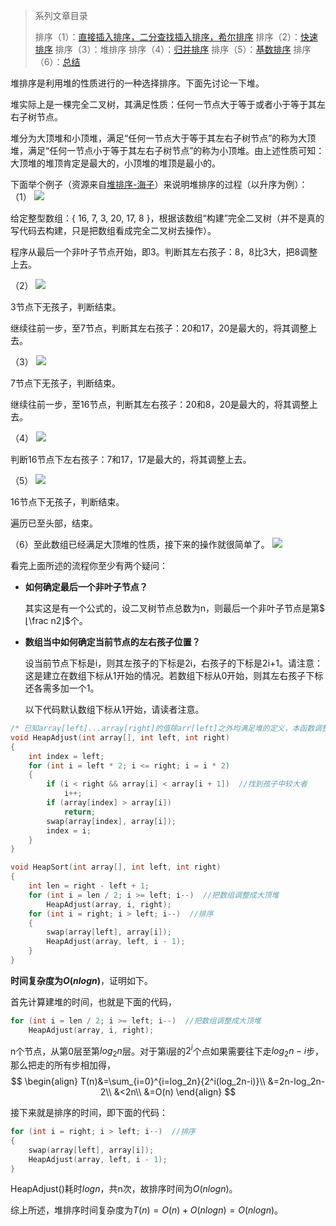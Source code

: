 > 系列文章目录
>
> 排序（1）：[直接插入排序，二分查找插入排序，希尔排序](http://www.61mon.com/index.php/archives/193/)
> 排序（2）：[快速排序](http://www.61mon.com/index.php/archives/201/)
> 排序（3）：堆排序
> 排序（4）：[归并排序](http://www.61mon.com/index.php/archives/203/)
> 排序（5）：[基数排序](http://www.61mon.com/index.php/archives/204/)
> 排序（6）：[总结](http://www.61mon.com/index.php/archives/205/)

堆排序是利用堆的性质进行的一种选择排序。下面先讨论一下堆。

堆实际上是一棵完全二叉树，其满足性质：任何一节点大于等于或者小于等于其左右子树节点。

堆分为大顶堆和小顶堆，满足“任何一节点大于等于其左右子树节点”的称为大顶堆，满足“任何一节点小于等于其左右子树节点”的称为小顶堆。由上述性质可知：大顶堆的堆顶肯定是最大的，小顶堆的堆顶是最小的。

下面举个例子（资源来自[堆排序-海子](http://www.cnblogs.com/dolphin0520/archive/2011/10/06/2199741.html)）来说明堆排序的过程（以升序为例）：
（1）
![](http://oi0fekpsr.bkt.clouddn.com/4%E7%A7%8D%E6%8E%92%E5%BA%8F_4.jpg#mirages-width=280&mirages-height=220&mirages-cdn-type=1)

给定整型数组：{ 16, 7, 3, 20, 17, 8 }，根据该数组“构建”完全二叉树（并不是真的写代码去构建，只是把数组看成完全二叉树去操作）。

程序从最后一个非叶子节点开始，即3。判断其左右孩子：8，8比3大，把8调整上去。

（2）
![](http://oi0fekpsr.bkt.clouddn.com/4%E7%A7%8D%E6%8E%92%E5%BA%8F_5.jpg#mirages-width=280&mirages-height=230&mirages-cdn-type=1)

3节点下无孩子，判断结束。

继续往前一步，至7节点，判断其左右孩子：20和17，20是最大的，将其调整上去。

（3）
![](http://oi0fekpsr.bkt.clouddn.com/4%E7%A7%8D%E6%8E%92%E5%BA%8F_6.jpg#mirages-width=290&mirages-height=230&mirages-cdn-type=1)

7节点下无孩子，判断结束。

继续往前一步，至16节点，判断其左右孩子：20和8，20是最大的，将其调整上去。

（4）
![](http://oi0fekpsr.bkt.clouddn.com/4%E7%A7%8D%E6%8E%92%E5%BA%8F_7.jpg#mirages-width=300&mirages-height=240&mirages-cdn-type=1)

判断16节点下左右孩子：7和17，17是最大的，将其调整上去。

（5）
![](http://oi0fekpsr.bkt.clouddn.com/4%E7%A7%8D%E6%8E%92%E5%BA%8F_8.jpg#mirages-width=280&mirages-height=220&mirages-cdn-type=1)

16节点下无孩子，判断结束。

遍历已至头部，结束。

（6）至此数组已经满足大顶堆的性质，接下来的操作就很简单了。
![](http://oi0fekpsr.bkt.clouddn.com/4%E7%A7%8D%E6%8E%92%E5%BA%8F_20.jpg#mirages-width=1080&mirages-height=910&mirages-cdn-type=1)

看完上面所述的流程你至少有两个疑问：
* **如何确定最后一个非叶子节点？**

  其实这是有一个公式的，设二叉树节点总数为n，则最后一个非叶子节点是第$⌊\frac n2⌋$个。

* **数组当中如何确定当前节点的左右孩子位置？**

  设当前节点下标是i，则其左孩子的下标是2i，右孩子的下标是2i+1。请注意：这是建立在数组下标从1开始的情况。若数组下标从0开始，则其左右孩子下标还各需多加一个1。

  以下代码默认数组下标从1开始，请读者注意。

```c++
/* 已知array[left]...array[right]的值除arr[left]之外均满足堆的定义，本函数调整array[left]，使array[left]...array[right]成一个大顶堆 */
void HeapAdjust(int array[], int left, int right)
{
	int index = left;
	for (int i = left * 2; i <= right; i = i * 2)
	{
		if (i < right && array[i] < array[i + 1])  //找到孩子中较大者
			i++;
		if (array[index] > array[i])
			return;
		swap(array[index], array[i]);
		index = i;
	}
}

void HeapSort(int array[], int left, int right)
{
	int len = right - left + 1;
	for (int i = len / 2; i >= left; i--)  //把数组调整成大顶堆
		HeapAdjust(array, i, right);
	for (int i = right; i > left; i--)  //排序
	{
		swap(array[left], array[i]);
		HeapAdjust(array, left, i - 1);
	}
}
```
**时间复杂度为$O(nlogn)$**，证明如下。

首先计算建堆的时间，也就是下面的代码，

```c++
for (int i = len / 2; i >= left; i--)  //把数组调整成大顶堆
    HeapAdjust(array, i, right);
```

n个节点，从第0层至第$log_2n$层。对于第i层的$2^i$个点如果需要往下走$log_2n-i$步，那么把走的所有步相加得，
$$
\begin{align}
T(n)&=\sum_{i=0}^{i=log_2n}{2^i(log_2n-i)}\\
&=2n-log_2n-2\\
&<2n\\
&=O(n)
\end{align}
$$

接下来就是排序的时间，即下面的代码：
```c++
for (int i = right; i > left; i--)  //排序
{
    swap(array[left], array[i]);
    HeapAdjust(array, left, i - 1);
}
```
HeapAdjust()耗时$logn$，共n次，故排序时间为$O(nlogn)$。

综上所述，堆排序时间复杂度为$T(n)=O(n)+O(nlogn)=O(nlogn)$。